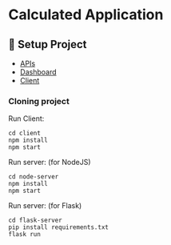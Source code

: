 # Calculated Application 

## 🧰 Setup Project

<ul>
  <li><a href="https://github.com/Nguyenle23/netflix-mern/tree/main/APIs">APIs</a></li>
  <li><a href="https://github.com/Nguyenle23/netflix-mern/tree/main/Dashboard">Dashboard</a></li>
  <li><a href="https://github.com/Nguyenle23/netflix-mern/tree/main/UI-UX">Client</a></li>
</ul>

### Cloning project

Run Client:

```
cd client
npm install 
npm start
```

Run server: (for NodeJS)

```
cd node-server
npm install 
npm start
```

Run server: (for Flask)

```
cd flask-server
pip install requirements.txt
flask run
```

